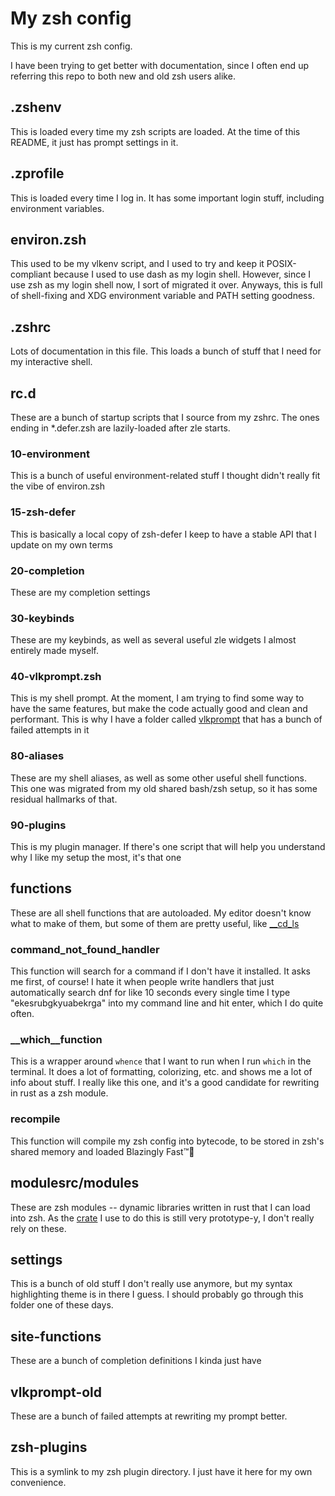 # My zsh config

This is my current zsh config.

I have been trying to get better with documentation, since I often end up referring this repo to both new and old zsh users alike.

## .zshenv

This is loaded every time my zsh scripts are loaded. At the time of this README, it just has prompt settings in it.

## .zprofile

This is loaded every time I log in. It has some important login stuff, including environment variables.

## environ.zsh

This used to be my vlkenv script, and I used to try and keep it POSIX-compliant because I used to use dash as my login shell. However, since I use zsh as my login shell now, I sort of migrated it over. Anyways, this is full of shell-fixing and XDG environment variable and PATH setting goodness.

## .zshrc

Lots of documentation in this file. This loads a bunch of stuff that I need for my interactive shell.

## rc.d

These are a bunch of startup scripts that I source from my zshrc. The ones ending in *.defer.zsh are lazily-loaded after zle starts.

### 10-environment

This is a bunch of useful environment-related stuff I thought didn't really fit the vibe of environ.zsh

### 15-zsh-defer

This is basically a local copy of zsh-defer I keep to have a stable API that I update on my own terms

### 20-completion

These are my completion settings

### 30-keybinds

These are my keybinds, as well as several useful zle widgets I almost entirely made myself.

### 40-vlkprompt.zsh

This is my shell prompt. At the moment, I am trying to find some way to have the same features, but make the code actually good and clean and performant. This is why I have a folder called [vlkprompt](vlkprompt-old) that has a bunch of failed attempts in it

### 80-aliases

These are my shell aliases, as well as some other useful shell functions. This one was migrated from my old shared bash/zsh setup, so it has some residual hallmarks of that.

### 90-plugins

This is my plugin manager. If there's one script that will help you understand why I like my setup the most, it's that one

## functions

These are all shell functions that are autoloaded. My editor doesn't know what to make of them, but some of them are pretty useful, like [__cd_ls](functions/__cd_ls)

### command_not_found_handler

This function will search for a command if I don't have it installed. It asks me first, of course! I hate it when people write handlers that just automatically search dnf for like 10 seconds every single time I type "ekesrubgkyuabekrga" into my command line and hit enter, which I do quite often.

### __which__function

This is a wrapper around `whence` that I want to run when I run `which` in the terminal. It does a lot of formatting, colorizing, etc. and shows me a lot of info about stuff. I really like this one, and it's a good candidate for rewriting in rust as a zsh module.

### recompile

This function will compile my zsh config into bytecode, to be stored in zsh's shared memory and loaded Blazingly Fast™🚀

## modulesrc/modules

These are zsh modules -- dynamic libraries written in rust that I can load into zsh. As the [crate](https://github.com/Diegovsky/zsh-module-rs) I use to do this is still very prototype-y, I don't really rely on these.

## settings

This is a bunch of old stuff I don't really use anymore, but my syntax highlighting theme is in there I guess. I should probably go through this folder one of these days.

## site-functions

These are a bunch of completion definitions I kinda just have

## vlkprompt-old

These are a bunch of failed attempts at rewriting my prompt better.

## zsh-plugins

This is a symlink to my zsh plugin directory. I just have it here for my own convenience.

